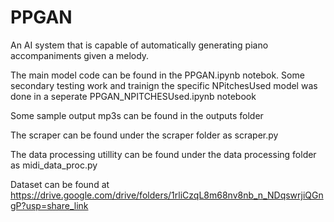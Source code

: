# PPGAN
An AI system that is capable of automatically generating piano accompaniments given a melody.

The main model code can be found in the PPGAN.ipynb notebok.
Some secondary testing work and trainign the specific NPitchesUsed model was done in a seperate PPGAN_NPITCHESUsed.ipynb notebook

Some sample output mp3s can be found in the outputs folder

The scraper can be found under the scraper folder as scraper.py

The data processing utillity can be found under the data processing folder as midi_data_proc.py

Dataset can be found at https://drive.google.com/drive/folders/1rliCzqL8m68nv8nb_n_NDqswrjiQGngP?usp=share_link
